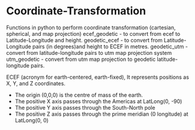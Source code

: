 # Coordinate-Transformation
Functions in python to perform coordinate transformation (cartesian, spherical, and map projection)
ecef_geodetic - to convert from ecef to Latitude-Longitude and height.
geodetic_ecef - to convert from Latitude-Longitude pairs (in degrees)and height to ECEF in metres.
geodetic_utm - convert from latitude-longitude pairs to utm map projection system
utm_geodetic -  convert from utm map projection to geodetic latitude-longitude pairs.

ECEF (acronym for earth-centered, earth-fixed), It represents positions as X, Y, and Z coordinates.
- The origin (0,0,0) is the centre of mass of the earth.
- The positive X axis passes through the Americas at LatLong(0, -90)
- The positive Y axis passes through the South-North pole
- The positive Z axis passes through the prime meridian (0 longitude) at LatLong(0, 0)
